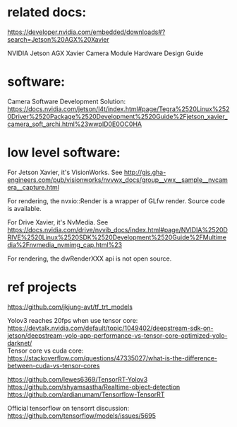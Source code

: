 # related docs:
https://developer.nvidia.com/embedded/downloads#?search=Jetson%20AGX%20Xavier      

NVIDIA Jetson AGX Xavier Camera Module Hardware Design Guide 

# software: 

Camera Software Development Solution:   
https://docs.nvidia.com/jetson/l4t/index.html#page/Tegra%2520Linux%2520Driver%2520Package%2520Development%2520Guide%2Fjetson_xavier_camera_soft_archi.html%23wwpID0E0OC0HA   


# low level software:

For Jetson Xavier, it's VisionWorks. See http://gis.gha-engineers.com/pub/visionworks/nvvwx_docs/group__vwx__sample__nvcamera__capture.html

For rendering, the nvxio::Render is a wrapper of GLfw render. Source code is available.

For Drive Xavier, it's NvMedia. See https://docs.nvidia.com/drive/nvvib_docs/index.html#page/NVIDIA%2520DRIVE%2520Linux%2520SDK%2520Development%2520Guide%2FMultimedia%2Fnvmedia_nvmimg_cap.html%23

For rendering, the dwRenderXXX api is not open source.



# ref projects

https://github.com/jkjung-avt/tf_trt_models     

Yolov3 reaches 20fps when use tensor core: https://devtalk.nvidia.com/default/topic/1049402/deepstream-sdk-on-jetson/deepstream-yolo-app-performance-vs-tensor-core-optimized-yolo-darknet/   
Tensor core vs cuda core: https://stackoverflow.com/questions/47335027/what-is-the-difference-between-cuda-vs-tensor-cores   

https://github.com/lewes6369/TensorRT-Yolov3   
https://github.com/shyamsastha/Realtime-object-detection  
https://github.com/ardianumam/Tensorflow-TensorRT   

Official tensorflow on tensorrt discussion: https://github.com/tensorflow/models/issues/5695   

